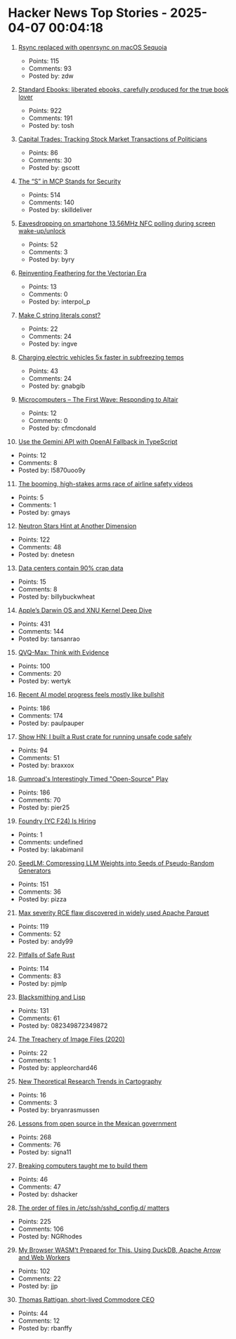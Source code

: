 # Hacker News Top Stories - 2025-04-07 00:04:18

1. [Rsync replaced with openrsync on macOS Sequoia](https://derflounder.wordpress.com/2025/04/06/rsync-replaced-with-openrsync-on-macos-sequoia/)
   - Points: 115
   - Comments: 93
   - Posted by: zdw

2. [Standard Ebooks: liberated ebooks, carefully produced for the true book lover](https://standardebooks.org)
   - Points: 922
   - Comments: 191
   - Posted by: tosh

3. [Capital Trades: Tracking Stock Market Transactions of Politicians](https://www.capitoltrades.com/)
   - Points: 86
   - Comments: 30
   - Posted by: gscott

4. [The “S” in MCP Stands for Security](https://elenacross7.medium.com/%EF%B8%8F-the-s-in-mcp-stands-for-security-91407b33ed6b)
   - Points: 514
   - Comments: 140
   - Posted by: skilldeliver

5. [Eavesdropping on smartphone 13.56MHz NFC polling during screen wake-up/unlock](https://old.reddit.com/r/RTLSDR/comments/1jsr9jv/eavesdropping_on_smartphone_1356mhz_nfc_polling/)
   - Points: 52
   - Comments: 3
   - Posted by: byry

6. [Reinventing Feathering for the Vectorian Era](https://rive.app/blog/how-rive-reinvented-feathering-for-the-vectorian-era)
   - Points: 13
   - Comments: 0
   - Posted by: interpol_p

7. [Make C string literals const?](https://gustedt.wordpress.com/2025/04/06/make-c-string-literals-const/)
   - Points: 22
   - Comments: 24
   - Posted by: ingve

8. [Charging electric vehicles 5x faster in subfreezing temps](https://news.umich.edu/charging-electric-vehicles-5x-faster-in-subfreezing-temps/)
   - Points: 43
   - Comments: 24
   - Posted by: gnabgib

9. [Microcomputers – The First Wave: Responding to Altair](https://technicshistory.com/2025/04/06/microcomputers-the-first-wave-responding-to-altair/)
   - Points: 12
   - Comments: 0
   - Posted by: cfmcdonald

10. [Use the Gemini API with OpenAI Fallback in TypeScript](https://sometechblog.com/posts/try-gemini-api-with-openai-fallback/)
   - Points: 12
   - Comments: 8
   - Posted by: l5870uoo9y

11. [The booming, high-stakes arms race of airline safety videos](https://thehustle.co/originals/the-booming-high-stakes-arms-race-of-airline-safety-videos)
   - Points: 5
   - Comments: 1
   - Posted by: gmays

12. [Neutron Stars Hint at Another Dimension](https://nautil.us/neutron-stars-hint-at-another-dimension-1202180/)
   - Points: 122
   - Comments: 48
   - Posted by: dnetesn

13. [Data centers contain 90% crap data](https://gerrymcgovern.com/data-centers-contain-90-crap-data/)
   - Points: 15
   - Comments: 8
   - Posted by: billybuckwheat

14. [Apple’s Darwin OS and XNU Kernel Deep Dive](https://tansanrao.com/blog/2025/04/xnu-kernel-and-darwin-evolution-and-architecture/)
   - Points: 431
   - Comments: 144
   - Posted by: tansanrao

15. [QVQ-Max: Think with Evidence](https://qwenlm.github.io/blog/qvq-max-preview/)
   - Points: 100
   - Comments: 20
   - Posted by: wertyk

16. [Recent AI model progress feels mostly like bullshit](https://www.lesswrong.com/posts/4mvphwx5pdsZLMmpY/recent-ai-model-progress-feels-mostly-like-bullshit)
   - Points: 186
   - Comments: 174
   - Posted by: paulpauper

17. [Show HN: I built a Rust crate for running unsafe code safely](https://github.com/brannondorsey/mem-isolate)
   - Points: 94
   - Comments: 51
   - Posted by: braxxox

18. [Gumroad's Interestingly Timed "Open-Source" Play](https://tedium.co/2025/04/06/gumroad-open-source-doge-drama/)
   - Points: 186
   - Comments: 70
   - Posted by: pier25

19. [Foundry (YC F24) Is Hiring](https://www.ycombinator.com/companies/foundry/jobs/WvDDlqc-founding-fullstack-engineer-building-the-future-of-browser-agents)
   - Points: 1
   - Comments: undefined
   - Posted by: lakabimanil

20. [SeedLM: Compressing LLM Weights into Seeds of Pseudo-Random Generators](https://machinelearning.apple.com/research/seedlm-compressing)
   - Points: 151
   - Comments: 36
   - Posted by: pizza

21. [Max severity RCE flaw discovered in widely used Apache Parquet](https://www.bleepingcomputer.com/news/security/max-severity-rce-flaw-discovered-in-widely-used-apache-parquet/)
   - Points: 119
   - Comments: 52
   - Posted by: andy99

22. [Pitfalls of Safe Rust](https://corrode.dev/blog/pitfalls-of-safe-rust/)
   - Points: 114
   - Comments: 83
   - Posted by: pjmlp

23. [Blacksmithing and Lisp](http://funcall.blogspot.com/2025/04/blacksmithing-and-lisp.html)
   - Points: 131
   - Comments: 61
   - Posted by: 082349872349872

24. [The Treachery of Image Files (2020)](http://beyondloom.com/blog/images.html)
   - Points: 22
   - Comments: 1
   - Posted by: appleorchard46

25. [New Theoretical Research Trends in Cartography](https://www.researchgate.net/publication/26467883_NEW_THEORETICAL_RESEARCH_TRENDS_IN_CARTOGRAPHY)
   - Points: 16
   - Comments: 3
   - Posted by: bryanrasmussen

26. [Lessons from open source in the Mexican government](https://lwn.net/Articles/1013776/)
   - Points: 268
   - Comments: 76
   - Posted by: signa11

27. [Breaking computers taught me to build them](https://danielsada.tech/blog/carreer-part-1-the-foundation-years/)
   - Points: 46
   - Comments: 47
   - Posted by: dshacker

28. [The order of files in /etc/ssh/sshd_config.d/ matters](https://utcc.utoronto.ca/~cks/space/blog/sysadmin/OpenSSHConfigOrderMatters)
   - Points: 225
   - Comments: 106
   - Posted by: NGRhodes

29. [My Browser WASM't Prepared for This. Using DuckDB, Apache Arrow and Web Workers](https://motifanalytics.medium.com/my-browser-wasmt-prepared-for-this-using-duckdb-apache-arrow-and-web-workers-in-real-life-e3dd4695623d)
   - Points: 102
   - Comments: 22
   - Posted by: jjp

30. [Thomas Rattigan, short-lived Commodore CEO](https://dfarq.homeip.net/thomas-rattigan-short-lived-commodore-ceo/)
   - Points: 44
   - Comments: 12
   - Posted by: rbanffy

